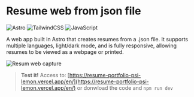 # Resume web from json file

![Astro](https://img.shields.io/badge/astro-%232C2052.svg?style=for-the-badge&logo=astro&logoColor=white) ![TailwindCSS](https://img.shields.io/badge/tailwindcss-%2338B2AC.svg?style=for-the-badge&logo=tailwind-css&logoColor=white) ![JavaScript](https://img.shields.io/badge/javascript-%23323330.svg?style=for-the-badge&logo=javascript&logoColor=%23F7DF1E)

A web app built in Astro that creates resumes from a .json file. It supports multiple languages, light/dark mode, and is fully responsive, allowing resumes to be viewed as a webpage or printed.

![Resum web capture](https://resume-portfolio-psi-lemon.vercel.app/preview.webp)

> **Test it!**
> Access to: [https://resume-portfolio-psi-lemon.vercel.app/en/](https://resume-portfolio-psi-lemon.vercel.app/en/)
> or donwload the code and `npm run dev`
